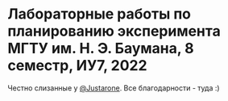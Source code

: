 # Лабораторные работы по планированию эксперимента МГТУ им. Н. Э. Баумана, 8 семестр, ИУ7, 2022
Честно слизанные у [@Justarone](https://github.com/Justarone). Все благодарности - туда :)
